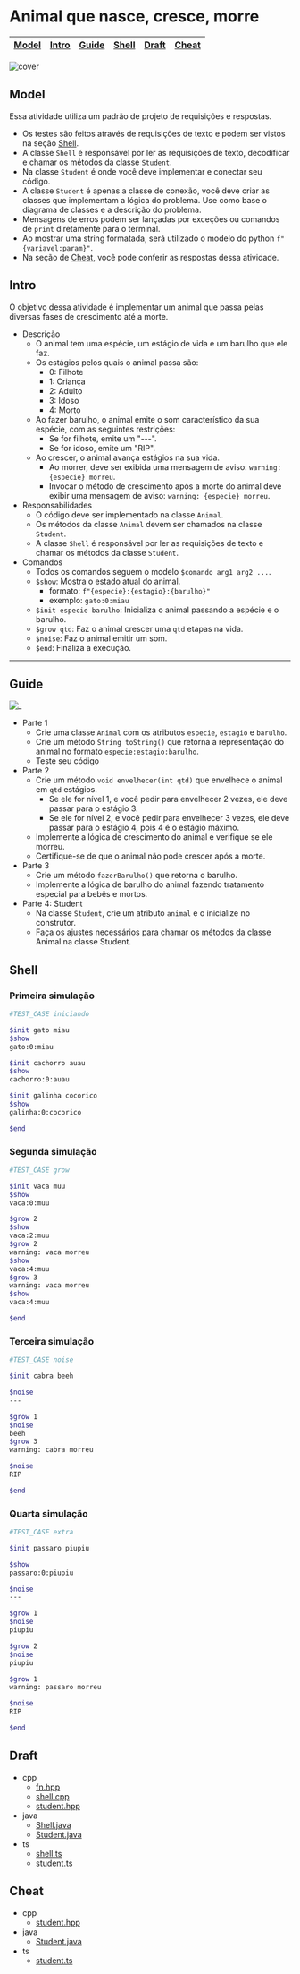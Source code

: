 # Animal que nasce, cresce, morre

<!-- toch -->
[Model](#model) | [Intro](#intro) | [Guide](#guide) | [Shell](#shell) | [Draft](#draft) | [Cheat](#cheat)
-- | -- | -- | -- | -- | --
<!-- toch -->

![cover](cover.jpg)

## Model

Essa atividade utiliza um padrão de projeto de requisições e respostas.

- Os testes são feitos através de requisições de texto e podem ser vistos na seção [Shell](#shell).
- A classe `Shell` é responsável por ler as requisições de texto, decodificar e chamar os métodos da classe `Student`.
- Na classe `Student` é onde você deve implementar e conectar seu código.
- A classe `Student` é apenas a classe de conexão, você deve criar as classes que implementam a lógica do problema. Use como base o diagrama de classes e a descrição do problema.
- Mensagens de erros podem ser lançadas por exceções ou comandos de `print` diretamente para o terminal.
- Ao mostrar uma string formatada, será utilizado o modelo do python `f"{variavel:param}"`.
- Na seção de [Cheat](#cheat), você pode conferir as respostas dessa atividade.

## Intro

O objetivo dessa atividade é implementar um animal que passa pelas diversas fases de crescimento até a morte.

- Descrição
  - O animal tem uma espécie, um estágio de vida e um barulho que ele faz.
  - Os estágios pelos quais o animal passa são:
    - 0: Filhote
    - 1: Criança
    - 2: Adulto
    - 3: Idoso
    - 4: Morto
  - Ao fazer barulho, o animal emite o som característico da sua espécie, com as seguintes restrições:
    - Se for filhote, emite um "---".
    - Se for idoso, emite um "RIP".
  - Ao crescer, o animal avança estágios na sua vida.
    - Ao morrer, deve ser exibida uma mensagem de aviso: `warning: {especie} morreu`.
    - Invocar o método de crescimento após a morte do animal deve exibir uma mensagem de aviso: `warning: {especie} morreu`.
- Responsabilidades
  - O código deve ser implementado na classe `Animal`.
  - Os métodos da classe `Animal` devem ser chamados na classe `Student`.
  - A classe `Shell` é responsável por ler as requisições de texto e chamar os métodos da classe `Student`.
- Comandos
  - Todos os comandos seguem o modelo `$comando arg1 arg2 ...`.
  - `$show`: Mostra o estado atual do animal.
    - formato: `f"{especie}:{estagio}:{barulho}"`
    - exemplo: `gato:0:miau`
  - `$init especie barulho`: Inicializa o animal passando a espécie e o barulho.
  - `$grow qtd`: Faz o animal crescer uma `qtd` etapas na vida.
  - `$noise`: Faz o animal emitir um som.
  - `$end`: Finaliza a execução.

___

## Guide

![_](diagrama.png)

- Parte 1
  - Crie uma classe `Animal` com os atributos `especie`, `estagio` e `barulho`.
  - Crie um método `String toString()` que retorna a representação do animal no formato `especie:estagio:barulho`.
  - Teste seu código
- Parte 2
  - Crie um método `void envelhecer(int qtd)` que envelhece o animal em `qtd` estágios.
    - Se ele for nível 1, e você pedir para envelhecer 2 vezes, ele deve passar para o estágio 3.
    - Se ele for nível 2, e você pedir para envelhecer 3 vezes, ele deve passar para o estágio 4, pois 4 é o estágio máximo.
  - Implemente a lógica de crescimento do animal e verifique se ele morreu.
  - Certifique-se de que o animal não pode crescer após a morte.
- Parte 3
  - Crie um método `fazerBarulho()` que retorna o barulho.
  - Implemente a lógica de barulho do animal fazendo tratamento especial para bebês e mortos.
- Parte 4: Student
  - Na classe `Student`, crie um atributo `animal` e o inicialize no construtor.
  - Faça os ajustes necessários para chamar os métodos da classe Animal na classe Student.

## Shell

### Primeira simulação

```bash
#TEST_CASE iniciando

$init gato miau
$show
gato:0:miau

$init cachorro auau
$show
cachorro:0:auau

$init galinha cocorico
$show
galinha:0:cocorico

$end
```

### Segunda simulação

```bash
#TEST_CASE grow

$init vaca muu
$show
vaca:0:muu

$grow 2
$show
vaca:2:muu
$grow 2
warning: vaca morreu
$show
vaca:4:muu
$grow 3
warning: vaca morreu
$show
vaca:4:muu

$end
```

### Terceira simulação

```bash
#TEST_CASE noise

$init cabra beeh

$noise
---

$grow 1
$noise
beeh
$grow 3
warning: cabra morreu

$noise
RIP

$end
```

### Quarta simulação

```bash
#TEST_CASE extra

$init passaro piupiu

$show
passaro:0:piupiu

$noise
---

$grow 1
$noise
piupiu

$grow 2
$noise
piupiu

$grow 1
warning: passaro morreu

$noise
RIP

$end
```

## Draft

<!-- links .cache/draft -->
- cpp
  - [fn.hpp](.cache/draft/cpp/fn.hpp)
  - [shell.cpp](.cache/draft/cpp/shell.cpp)
  - [student.hpp](.cache/draft/cpp/student.hpp)
- java
  - [Shell.java](.cache/draft/java/Shell.java)
  - [Student.java](.cache/draft/java/Student.java)
- ts
  - [shell.ts](.cache/draft/ts/shell.ts)
  - [student.ts](.cache/draft/ts/student.ts)
<!-- links -->

## Cheat

<!-- links .cache/cheat -->
- cpp
  - [student.hpp](.cache/cheat/cpp/student.hpp)
- java
  - [Student.java](.cache/cheat/java/Student.java)
- ts
  - [student.ts](.cache/cheat/ts/student.ts)
<!-- links -->
